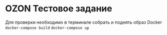 # OZON Тестовое задание

Для проверки необходимо в терминале собрать и поднять образ Docker
`docker-compose build`
`docker-compose up`
